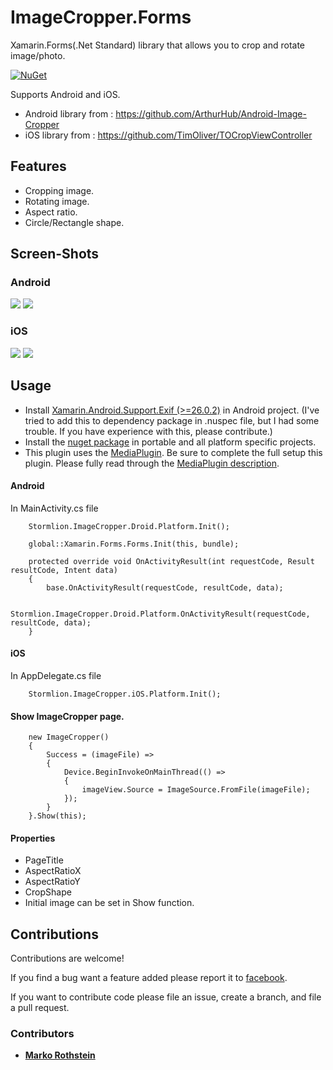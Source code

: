 # ImageCropper.Forms

Xamarin.Forms(.Net Standard) library that allows you to crop and rotate image/photo.

[![NuGet](https://img.shields.io/nuget/v/ImageCropper.Forms.svg)](https://www.nuget.org/packages/ImageCropper.Forms/)

Supports Android and iOS.
* Android library from : https://github.com/ArthurHub/Android-Image-Cropper
* iOS library from : https://github.com/TimOliver/TOCropViewController

## Features

* Cropping image.
* Rotating image.
* Aspect ratio.
* Circle/Rectangle shape.

## Screen-Shots

### Android
<img src="ScreenShots/Android_Rectangle.gif"/>
<img src="ScreenShots/Android_Circle.gif"/>

### iOS
<img src="ScreenShots/iOS_Rectangle.gif"/>
<img src="ScreenShots/iOS_Rectangle.gif"/>

## Usage

* Install [Xamarin.Android.Support.Exif (>=26.0.2)](https://www.nuget.org/packages/Xamarin.Android.Support.Exif/) in Android project. (I've tried to add this to dependency package in .nuspec file, but I had some trouble. If you have experience with this, please contribute.)
* Install the [nuget package](https://www.nuget.org/packages/ShapeControl.Forms/) in portable and all platform specific projects.
* This plugin uses the [MediaPlugin](https://github.com/jamesmontemagno/MediaPlugin/blob/master/README.md). Be sure to complete the full setup this plugin. Please fully read through the [MediaPlugin description](https://github.com/jamesmontemagno/MediaPlugin/blob/master/README.md).

#### Android

In MainActivity.cs file

```
	Stormlion.ImageCropper.Droid.Platform.Init();

	global::Xamarin.Forms.Forms.Init(this, bundle);
```
```
    protected override void OnActivityResult(int requestCode, Result resultCode, Intent data)
    {
        base.OnActivityResult(requestCode, resultCode, data);

        Stormlion.ImageCropper.Droid.Platform.OnActivityResult(requestCode, resultCode, data);
    }
```

#### iOS

In AppDelegate.cs file

```
	Stormlion.ImageCropper.iOS.Platform.Init();
```

#### Show ImageCropper page.
```
    new ImageCropper()
    {
        Success = (imageFile) =>
        {
            Device.BeginInvokeOnMainThread(() =>
            {
                imageView.Source = ImageSource.FromFile(imageFile);
            });
        }
    }.Show(this);
```

#### Properties

* PageTitle
* AspectRatioX
* AspectRatioY
* CropShape
* Initial image can be set in Show function.

## Contributions

Contributions are welcome!

If you find a bug want a feature added please report it to [facebook](https://www.facebook.com/profile.php?id=100014026622428).

If you want to contribute code please file an issue, create a branch, and file a pull request.

### Contributors

* **[Marko Rothstein](https://www.facebook.com/profile.php?id=100014026622428)**
